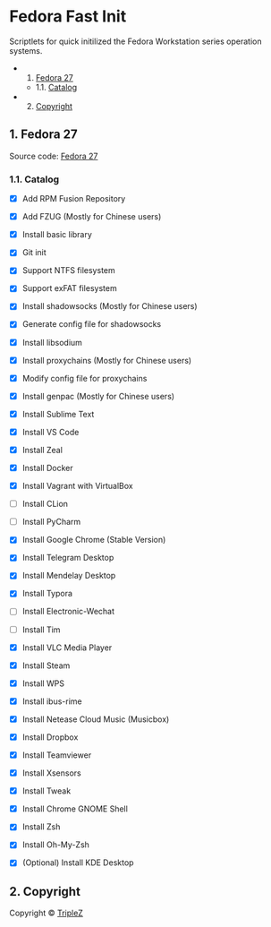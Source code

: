 # Fedora Fast Init
Scriptlets for quick initilized the Fedora Workstation series operation systems.

<!-- vscode-markdown-toc -->
* 1. [Fedora 27](#Fedora27)
	* 1.1. [Catalog](#Catalog)
* 2. [Copyright](#Copyright)

<!-- vscode-markdown-toc-config
	numbering=true
	autoSave=true
	/vscode-markdown-toc-config -->
<!-- /vscode-markdown-toc -->


##  1. <a name='Fedora27'></a>Fedora 27

Source code: [Fedora 27](/Fedora27-init.sh)

###  1.1. <a name='Catalog'></a>Catalog

- [x] Add RPM Fusion Repository
- [x] Add FZUG (Mostly for Chinese users)
- [x] Install basic library
- [x] Git init
- [x] Support NTFS filesystem
- [x] Support exFAT filesystem
- [x] Install shadowsocks (Mostly for Chinese users)
- [x] Generate config file for shadowsocks
- [x] Install libsodium
- [x] Install proxychains (Mostly for Chinese users)
- [x] Modify config file for proxychains
- [x] Install genpac (Mostly for Chinese users)
- [x] Install Sublime Text
- [x] Install VS Code
- [x] Install Zeal
- [x] Install Docker
- [x] Install Vagrant with VirtualBox
- [ ] Install CLion
- [ ] Install PyCharm
- [x] Install Google Chrome (Stable Version)
- [x] Install Telegram Desktop
- [x] Install Mendelay Desktop
- [x] Install Typora
- [ ] Install Electronic-Wechat
- [ ] Install Tim
- [x] Install VLC Media Player
- [x] Install Steam
- [x] Install WPS
- [x] Install ibus-rime
- [x] Install Netease Cloud Music (Musicbox)
- [x] Install Dropbox
- [x] Install Teamviewer
- [x] Install Xsensors
- [x] Install Tweak
- [x] Install Chrome GNOME Shell
- [x] Install Zsh
- [x] Install Oh-My-Zsh
- [x] (Optional) Install KDE Desktop


##  2. <a name='Copyright'></a>Copyright

Copyright &copy; [TripleZ](https://github.com/Triple-Z)